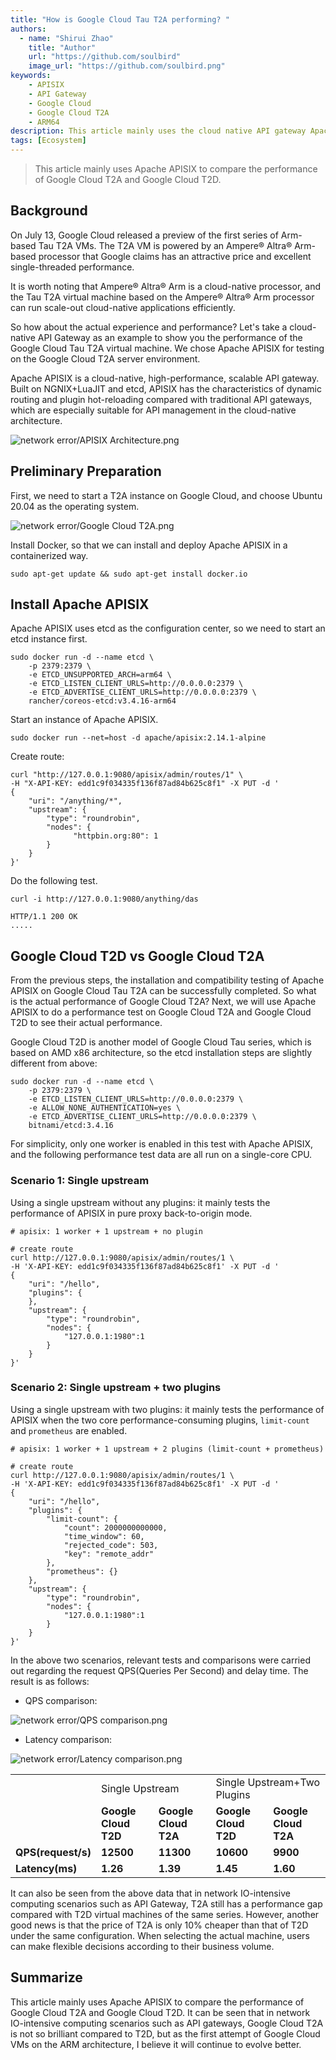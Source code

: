 ```yaml
---
title: "How is Google Cloud Tau T2A performing? "
authors:
  - name: "Shirui Zhao"
    title: "Author"
    url: "https://github.com/soulbird"
    image_url: "https://github.com/soulbird.png"
keywords:
    - APISIX
    - API Gateway
    - Google Cloud
    - Google Cloud T2A
    - ARM64
description: This article mainly uses the cloud native API gateway Apache APISIX to compare the performance of Google Cloud T2A and Google Cloud T2D.
tags: [Ecosystem]
---
```


> This article mainly uses Apache APISIX to compare the performance of Google Cloud T2A and Google Cloud T2D.

<!--truncate-->

## Background

On July 13, Google Cloud released a preview of the first series of Arm-based Tau T2A VMs. The T2A VM is powered by an Ampere® Altra® Arm-based processor that Google claims has an attractive price and excellent single-threaded performance.

It is worth noting that Ampere® Altra® Arm is a cloud-native processor, and the Tau T2A virtual machine based on the Ampere® Altra® Arm processor can run scale-out cloud-native applications efficiently.

So how about the actual experience and performance? Let's take a cloud-native API Gateway as an example to show you the performance of the Google Cloud Tau T2A virtual machine. We chose Apache APISIX for testing on the Google Cloud T2A server environment.

Apache APISIX is a cloud-native, high-performance, scalable API gateway. Built on NGNIX+LuaJIT and etcd, APISIX has the characteristics of dynamic routing and plugin hot-reloading compared with traditional API gateways, which are especially suitable for API management in the cloud-native architecture.

![network error/APISIX Architecture.png](https://static.apiseven.com/2022/blog/0722/1.PNG)

## Preliminary Preparation

First, we need to start a T2A instance on Google Cloud, and choose Ubuntu 20.04 as the operating system.

![network error/Google Cloud T2A.png](https://static.apiseven.com/2022/blog/0722/2.png)

Install Docker, so that we can install and deploy Apache APISIX in a containerized way.

```shell
sudo apt-get update && sudo apt-get install docker.io
```

## Install Apache APISIX

Apache APISIX uses etcd as the configuration center, so we need to start an etcd instance first.

```shell
sudo docker run -d --name etcd \
    -p 2379:2379 \
    -e ETCD_UNSUPPORTED_ARCH=arm64 \
    -e ETCD_LISTEN_CLIENT_URLS=http://0.0.0.0:2379 \
    -e ETCD_ADVERTISE_CLIENT_URLS=http://0.0.0.0:2379 \
    rancher/coreos-etcd:v3.4.16-arm64
```

Start an instance of Apache APISIX.

```shell
sudo docker run --net=host -d apache/apisix:2.14.1-alpine
```

Create route:

```shell
curl "http://127.0.0.1:9080/apisix/admin/routes/1" \
-H "X-API-KEY: edd1c9f034335f136f87ad84b625c8f1" -X PUT -d '
{  
    "uri": "/anything/*",
    "upstream": {
        "type": "roundrobin",
        "nodes": {
              "httpbin.org:80": 1
        }
    }
}'
```

Do the following test.

```
curl -i http://127.0.0.1:9080/anything/das
```

```shell
HTTP/1.1 200 OK
.....
```

## Google Cloud T2D vs Google Cloud T2A

From the previous steps, the installation and compatibility testing of Apache APISIX on Google Cloud Tau T2A can be successfully completed. So what is the actual performance of Google Cloud T2A? Next, we will use Apache APISIX to do a performance test on Google Cloud T2A and Google Cloud T2D to see their actual performance.

Google Cloud T2D is another model of Google Cloud Tau series, which is based on AMD x86 architecture, so the etcd installation steps are slightly different from above:

```shell
sudo docker run -d --name etcd \
    -p 2379:2379 \
    -e ETCD_LISTEN_CLIENT_URLS=http://0.0.0.0:2379 \
    -e ALLOW_NONE_AUTHENTICATION=yes \
    -e ETCD_ADVERTISE_CLIENT_URLS=http://0.0.0.0:2379 \
    bitnami/etcd:3.4.16
```

For simplicity, only one worker is enabled in this test with Apache APISIX, and the following performance test data are all run on a single-core CPU.

### Scenario 1: Single upstream

Using a single upstream without any plugins: it mainly tests the performance of APISIX in pure proxy back-to-origin mode.

```shell
# apisix: 1 worker + 1 upstream + no plugin

# create route
curl http://127.0.0.1:9080/apisix/admin/routes/1 \
-H 'X-API-KEY: edd1c9f034335f136f87ad84b625c8f1' -X PUT -d '
{
    "uri": "/hello",
    "plugins": {
    },
    "upstream": {
        "type": "roundrobin",
        "nodes": {
            "127.0.0.1:1980":1
        }
    }
}'
```

### Scenario 2: Single upstream + two plugins

Using a single upstream with two plugins: it mainly tests the performance of APISIX when the two core performance-consuming plugins, `limit-count` and `prometheus` are enabled.

```shell
# apisix: 1 worker + 1 upstream + 2 plugins (limit-count + prometheus)

# create route
curl http://127.0.0.1:9080/apisix/admin/routes/1 \
-H 'X-API-KEY: edd1c9f034335f136f87ad84b625c8f1' -X PUT -d '
{
    "uri": "/hello",
    "plugins": {
        "limit-count": {
            "count": 2000000000000,
            "time_window": 60,
            "rejected_code": 503,
            "key": "remote_addr"
        },
        "prometheus": {}
    },
    "upstream": {
        "type": "roundrobin",
        "nodes": {
            "127.0.0.1:1980":1
        }
    }
}'
```

In the above two scenarios, relevant tests and comparisons were carried out regarding the request QPS(Queries Per Second) and delay time. The result is as follows:

- QPS comparison:

![network error/QPS comparison.png](https://static.apiseven.com/2022/blog/0722/3.png)

- Latency comparison:

![network error/Latency comparison.png](https://static.apiseven.com/2022/blog/0722/4.png)

<table>
    <tr>
        <td><b>  </b></td>
        <td colspan="2">Single Upstream</td>
        <td colspan="2">Single Upstream+Two Plugins</td>
    </tr>
    <tr>
        <td><b>  </b></td>
        <td><b>Google Cloud T2D</b></td>
        <td><b>Google Cloud T2A</b></td>
        <td><b>Google Cloud T2D</b></td>
        <td><b>Google Cloud T2A</b></td>
    </tr>
    <tr>
        <td><b>QPS(request/s)</b></td>
        <td><b>12500</b></td>
        <td><b>11300</b></td>
        <td><b>10600</b></td>
        <td><b>9900</b></td>
    </tr>
    <tr>
        <td><b>Latency(ms)</b></td>
        <td><b>1.26</b></td>
        <td><b>1.39</b></td>
        <td><b>1.45</b></td>
        <td><b>1.60</b></td>
    </tr>
    </table>

It can also be seen from the above data that in network IO-intensive computing scenarios such as API Gateway, T2A still has a performance gap compared with T2D virtual machines of the same series. However, another good news is that the price of T2A is only 10% cheaper than that of T2D under the same configuration. When selecting the actual machine, users can make flexible decisions according to their business volume.

## Summarize

This article mainly uses Apache APISIX to compare the performance of Google Cloud T2A and Google Cloud T2D. It can be seen that in network IO-intensive computing scenarios such as API gateways, Google Cloud T2A is not so brilliant compared to T2D, but as the first attempt of Google Cloud VMs on the ARM architecture, I believe it will continue to evolve better.
